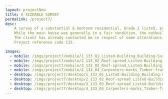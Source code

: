 ```yaml
---
layout: projectNew
title: A SIZEABLE SURVEY
permalink: /project7/
desc:
    A survey of a substantial 6 bedroom residential, Grade 2 listed, property with a large range of outbuildings to the rear.<br><br>
    While the main house was generally in a fair condition, the outbuilding had some significant structural defects.  The survey also required inspection of rarely accessed roof voids in order to provide a complete detailed survey report of the property.  As well as assisting in identifying potential defects and repairs, this level of inspection enables a better understanding of a property’s historic significance, which is necessary when looking to alter a listed building.<br><br>
    The client has already contacted me in respect of some alterations they require further advice on.<br><br>
    Project reference code 133.

images:
  - mobile: /imgs/project7/mobile/1_133_01_Listed-Building_Building-Survey_Strucutral-Survey_Pre-aquisition_Building-Defects_Historic_Town-House_M.jpg
  - mobile: /imgs/project7/mobile/2_133_02_Roof-spread_Listed-Building_Building-Survey_Strucutral-Survey_Pre-aquisition_Building-Defects_Historic_Town-House_M.jpg
  - mobile: /imgs/project7/mobile/3_133_03_Roof-spread_Listed-Building_Building-Survey_Strucutral-Survey_Pre-aquisition_Building-Defects_Historic_Town-House_M.jpg
  - mobile: /imgs/project7/mobile/4_133_04_Carpenters-marks_Timber-frame_Listed-Building_Building-Survey_Strucutral-Survey_Pre-aquisition_Building-Defects_Historic_Town-House_M.jpg
  - desktop: /imgs/project7/desktop/1_133_01_Listed-Building_Building-Survey_Strucutral-Survey_Pre-aquisition_Building-Defects_Historic_Town-House_DT.jpg
  - desktop: /imgs/project7/desktop/2_133_02_Roof-spread_Listed-Building_Building-Survey_Strucutral-Survey_Pre-aquisition_Building-Defects_Historic_Town-House_DT.jpg
  - desktop: /imgs/project7/desktop/3_133_03_Roof-spread_Listed-Building_Building-Survey_Strucutral-Survey_Pre-aquisition_Building-Defects_Historic_Town-House_DT.jpg
  - desktop: /imgs/project7/desktop/4_133_04_Carpenters-marks_Timber-frame_Listed-Building_Building-Survey_Strucutral-Survey_Pre-aquisition_Building-Defects_Historic_Town-House_DT.jpg
---
```

